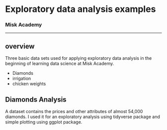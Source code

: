 Exploratory data analysis examples
================

### Misk Academy

-----

## overview 

Three basic data sets used for applying exploratory data analysis in the beginning of learning data science at Misk Academy.

- Diamonds 
- irrigation 
- chicken weights


## Diamonds Analysis 

A dataset contains the prices and other attributes of almost 54,000 diamonds. 
I used it for an exploratory analysis using tidyverse package and simple plotting using ggplot package. 